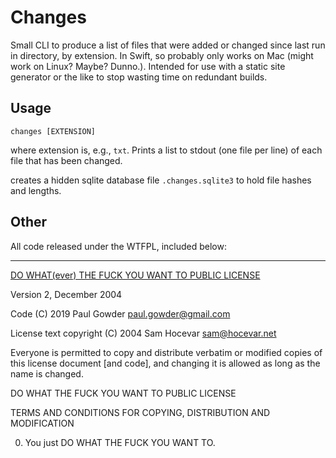 # Changes

Small CLI to produce a list of files that were added or changed since last run in directory, by extension.  In Swift, so probably only works on Mac (might work on Linux?  Maybe?  Dunno.).  Intended for use with a static site generator or the like to stop wasting time on redundant builds.

## Usage

```
changes [EXTENSION]
```

where extension is, e.g., `txt`.  Prints a list to stdout (one file per line) of each file that has been changed.

creates a hidden sqlite database file `.changes.sqlite3` to hold file hashes and lengths.

## Other

All code released under the WTFPL, included below:

<hr>

[DO WHAT(ever) THE FUCK YOU WANT TO PUBLIC LICENSE](http://www.wtfpl.net/) 

Version 2, December 2004 

Code (C) 2019 Paul Gowder <paul.gowder@gmail.com>

License text copyright (C) 2004 Sam Hocevar <sam@hocevar.net> 

Everyone is permitted to copy and distribute verbatim or modified 
copies of this license document [and code], and changing it is allowed as long 
as the name is changed. 

DO WHAT THE FUCK YOU WANT TO PUBLIC LICENSE 

TERMS AND CONDITIONS FOR COPYING, DISTRIBUTION AND MODIFICATION 

0. You just DO WHAT THE FUCK YOU WANT TO.
